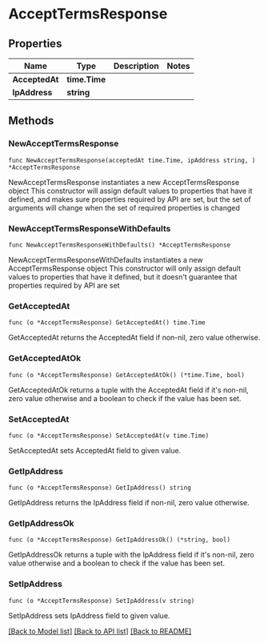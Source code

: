 # AcceptTermsResponse

## Properties

Name | Type | Description | Notes
------------ | ------------- | ------------- | -------------
**AcceptedAt** | **time.Time** |  | 
**IpAddress** | **string** |  | 

## Methods

### NewAcceptTermsResponse

`func NewAcceptTermsResponse(acceptedAt time.Time, ipAddress string, ) *AcceptTermsResponse`

NewAcceptTermsResponse instantiates a new AcceptTermsResponse object
This constructor will assign default values to properties that have it defined,
and makes sure properties required by API are set, but the set of arguments
will change when the set of required properties is changed

### NewAcceptTermsResponseWithDefaults

`func NewAcceptTermsResponseWithDefaults() *AcceptTermsResponse`

NewAcceptTermsResponseWithDefaults instantiates a new AcceptTermsResponse object
This constructor will only assign default values to properties that have it defined,
but it doesn't guarantee that properties required by API are set

### GetAcceptedAt

`func (o *AcceptTermsResponse) GetAcceptedAt() time.Time`

GetAcceptedAt returns the AcceptedAt field if non-nil, zero value otherwise.

### GetAcceptedAtOk

`func (o *AcceptTermsResponse) GetAcceptedAtOk() (*time.Time, bool)`

GetAcceptedAtOk returns a tuple with the AcceptedAt field if it's non-nil, zero value otherwise
and a boolean to check if the value has been set.

### SetAcceptedAt

`func (o *AcceptTermsResponse) SetAcceptedAt(v time.Time)`

SetAcceptedAt sets AcceptedAt field to given value.


### GetIpAddress

`func (o *AcceptTermsResponse) GetIpAddress() string`

GetIpAddress returns the IpAddress field if non-nil, zero value otherwise.

### GetIpAddressOk

`func (o *AcceptTermsResponse) GetIpAddressOk() (*string, bool)`

GetIpAddressOk returns a tuple with the IpAddress field if it's non-nil, zero value otherwise
and a boolean to check if the value has been set.

### SetIpAddress

`func (o *AcceptTermsResponse) SetIpAddress(v string)`

SetIpAddress sets IpAddress field to given value.



[[Back to Model list]](../README.md#documentation-for-models) [[Back to API list]](../README.md#documentation-for-api-endpoints) [[Back to README]](../README.md)


